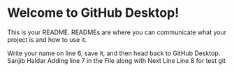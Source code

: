 # Welcome to GitHub Desktop!

This is your README. READMEs are where you can communicate what your project is and how to use it.

Write your name on line 6, save it, and then head back to GitHub Desktop.
Sanjib Haldar
Adding line 7 in the File along with Next Line
Line 8 for test git